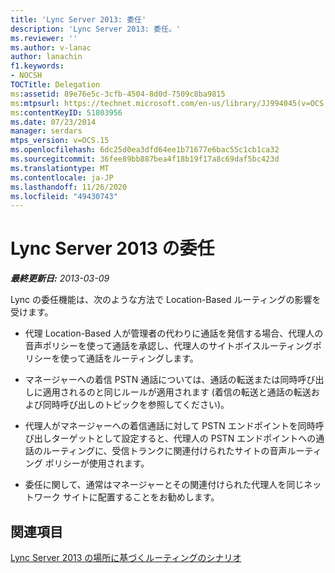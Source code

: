 ```yaml
---
title: 'Lync Server 2013: 委任'
description: 'Lync Server 2013: 委任。'
ms.reviewer: ''
ms.author: v-lanac
author: lanachin
f1.keywords:
- NOCSH
TOCTitle: Delegation
ms:assetid: 89e76e5c-3cfb-4504-8d0d-7509c8ba9815
ms:mtpsurl: https://technet.microsoft.com/en-us/library/JJ994045(v=OCS.15)
ms:contentKeyID: 51803956
ms.date: 07/23/2014
manager: serdars
mtps_version: v=OCS.15
ms.openlocfilehash: 6dc25d0ea3dfd64ee1b71677e6bac55c1cb1ca32
ms.sourcegitcommit: 36fee89bb887bea4f18b19f17a8c69daf5bc423d
ms.translationtype: MT
ms.contentlocale: ja-JP
ms.lasthandoff: 11/26/2020
ms.locfileid: "49430743"
---
```

# <a name="delegation-in-lync-server-2013"></a>Lync Server 2013 の委任

<div data-xmlns="http://www.w3.org/1999/xhtml">

<div class="topic" data-xmlns="http://www.w3.org/1999/xhtml" data-msxsl="urn:schemas-microsoft-com:xslt" data-cs="https://msdn.microsoft.com/">

<div data-asp="https://msdn2.microsoft.com/asp">



</div>

<div id="mainSection">

<div id="mainBody">

<span> </span>

_**最終更新日:** 2013-03-09_

Lync の委任機能は、次のような方法で Location-Based ルーティングの影響を受けます。

  - 代理 Location-Based 人が管理者の代わりに通話を発信する場合、代理人の音声ポリシーを使って通話を承認し、代理人のサイトボイスルーティングポリシーを使って通話をルーティングします。

  - マネージャーへの着信 PSTN 通話については、通話の転送または同時呼び出しに適用されるのと同じルールが適用されます (着信の転送と通話の転送および同時呼び出しのトピックを参照してください)。

  - 代理人がマネージャーへの着信通話に対して PSTN エンドポイントを同時呼び出しターゲットとして設定すると、代理人の PSTN エンドポイントへの通話のルーティングに、受信トランクに関連付けられたサイトの音声ルーティング ポリシーが使用されます。

  - 委任に関して、通常はマネージャーとその関連付けられた代理人を同じネットワーク サイトに配置することをお勧めします。

<div>

## <a name="see-also"></a>関連項目


[Lync Server 2013 の場所に基づくルーティングのシナリオ](lync-server-2013-scenarios-for-location-based-routing.md)  
  

</div>

</div>

<span> </span>

</div>

</div>

</div>

